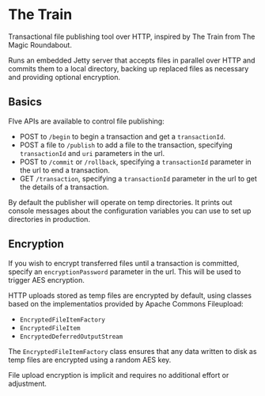 # The Train

Transactional file publishing tool over HTTP, inspired by The Train from The Magic Roundabout.

Runs an embedded Jetty server that accepts files in parallel over HTTP and commits them to a local directory, backing up replaced files as necessary and providing optional encryption.

## Basics

FIve APIs are available to control file publishing:

 * POST to `/begin` to begin a transaction and get a `transactionId`.
 * POST a file to `/publish` to add a file to the transaction, specifying `transactionId` and `uri` parameters in the url.
 * POST to `/commit` or `/rollback`, specifying a `transactionId` parameter in the url to end a transaction.
 * GET `/transaction`, specifying a `transactionId` parameter in the url to get the details of a transaction.
 
By default the publisher will operate on temp directories. It prints out console messages about the configuration variables you can use to set up directories in production.

## Encryption

If you wish to encrypt transferred files until a transaction is committed, specify an `encryptionPassword` parameter in the url. This will be used to trigger AES encryption.

HTTP uploads stored as temp files are encrypted by default, using classes based on the implementatios provided by Apache Commons Fileupload:

 * `EncryptedFileItemFactory`
 * `EncryptedFileItem`
 * `EncryptedDeferredOutputStream`

The `EncryptedFileItemFactory` class ensures that any data written to disk as temp files are encrypted using a random AES key.

File upload encryption is implicit and requires no additional effort or adjustment.